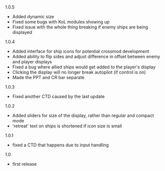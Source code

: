1.0.5
- Added dynamic size
- Fixed some bugs with KoL modules showing up
- Fixed issue with the whole thing breaking if enemy ships are being displayed

1.0.4
- Added interface for ship icons for potential crossmod development
- Added ability to flip sides and adjust difference in offset between enemy and player displays
- Fixed a bug where allied ships would get added to the player's display
- Clicking the display will no longer break autopilot (if control is on)
- Made the PPT and CR bar separate

1.0.3
- Fixed another CTD caused by the last update

1.0.2
- Added sliders for size of the display, rather than regular and compact mode
- 'retreat' text on ships is shortened if icon size is small

1.0.1
- fixed a CTD that happens due to input handling

1.0
- first release